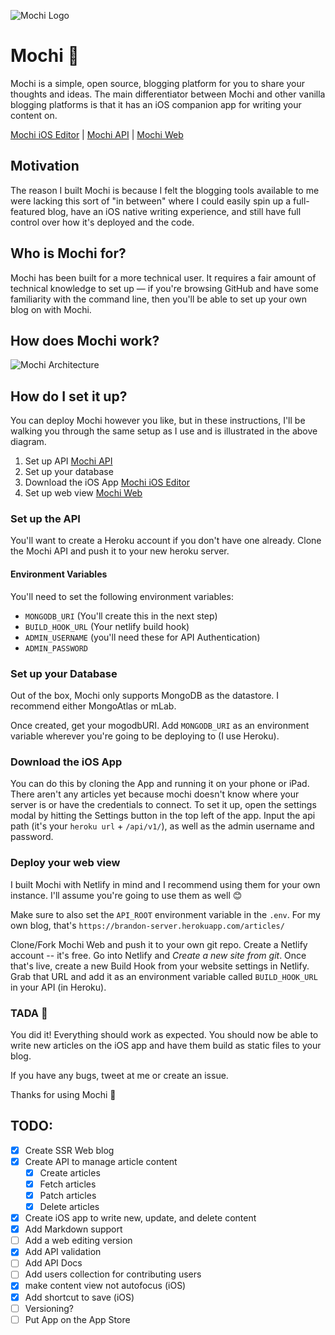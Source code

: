 ![Mochi Logo](https://user-images.githubusercontent.com/5758214/98015591-f40ca200-1dca-11eb-856a-61f12ae461ec.png)

# Mochi 🍬
Mochi is a simple, open source, blogging platform for you to share your thoughts and ideas. The main differentiator between Mochi and other vanilla blogging platforms is that it has an iOS companion app for writing your content on.

[Mochi iOS Editor](https://github.com/brandonmowat/Mochi-iOS) |
[Mochi API](https://github.com/brandonmowat/Mochi-API) |
[Mochi Web](https://github.com/brandonmowat/Mochi-Web)

## Motivation

The reason I built Mochi is because I felt the blogging tools available to me were lacking this sort of "in between" where I could easily spin up a full-featured blog, have an iOS native writing experience, and still have full control over how it's deployed and the code.

## Who is Mochi for?

Mochi has been built for a more technical user. It requires a fair amount of technical knowledge to set up — if you're browsing GitHub and have some familiarity with the command line, then you'll be able to set up your own blog on with Mochi.

## How does Mochi work?

![Mochi Architecture](https://i.imgur.com/GOZM9pn.png)

## How do I set it up?

You can deploy Mochi however you like, but in these instructions, I'll be walking you through the same setup as I use and is illustrated in the above diagram.

1. Set up API [Mochi API](https://github.com/brandonmowat/Mochi-API)
2. Set up your database
3. Download the iOS App [Mochi iOS Editor](https://github.com/brandonmowat/Mochi-iOS)
4. Set up web view [Mochi Web](https://github.com/brandonmowat/Mochi-Web)


### Set up the API

You'll want to create a Heroku account if you don't have one already. Clone the Mochi API and push it to your new heroku server.

#### Environment Variables

You'll need to set the following environment variables:
- `MONGODB_URI` (You'll create this in the next step)
- `BUILD_HOOK_URL` (Your netlify build hook)
- `ADMIN_USERNAME` (you'll need these for API Authentication)
- `ADMIN_PASSWORD`

### Set up your Database

Out of the box, Mochi only supports MongoDB as the datastore. I recommend either MongoAtlas or mLab.

Once created, get your mogodbURI. Add `MONGODB_URI` as an environment variable wherever you're going to be deploying to (I use Heroku).

### Download the iOS App

You can do this by cloning the App and running it on your phone or iPad. There aren't any articles yet because mochi doesn't know where your server is or have the credentials to connect. To set it up, open the settings modal by hitting the Settings button in the top left of the app. Input the api path (it's your `heroku url` + `/api/v1/`), as well as the admin username and password.

### Deploy your web view

I built Mochi with Netlify in mind and I recommend using them for your own instance. I'll assume you're going to use them as well 😊

Make sure to also set the `API_ROOT` environment variable in the `.env`. 
For my own blog, that's `https://brandon-server.herokuapp.com/articles/`

Clone/Fork Mochi Web and push it to your own git repo. Create a Netlify account -- it's free. Go into Netlify and _Create a new site from git_. Once that's live, create a new Build Hook from your website settings in Netlify. Grab that URL and add it as an environment variable called `BUILD_HOOK_URL` in your API (in Heroku).

### TADA 🎉

You did it! Everything should work as expected. You should now be able to write new articles on the iOS app and have them build as static files to your blog.

If you have any bugs, tweet at me or create an issue.

Thanks for using Mochi 🎉

## TODO:

- [x]  Create SSR Web blog
- [x]  Create API to manage article content
    - [x]  Create articles
    - [x]  Fetch articles
    - [x]  Patch articles
    - [x]  Delete articles
- [x]  Create iOS app to write new, update, and delete content
- [x]  Add Markdown support
- [ ]  Add a web editing version
- [x]  Add API validation
- [ ]  Add API Docs
- [ ]  Add users collection for contributing users
- [x]  make content view not autofocus (iOS)
- [x]  Add shortcut to save (iOS)
- [ ]  Versioning?
- [ ]  Put App on the App Store
